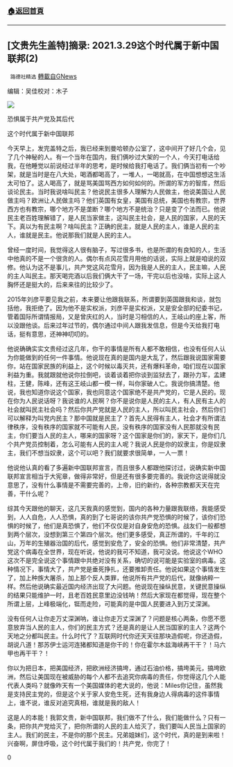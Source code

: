 ###  [:house:返回首頁](https://github.com/ourhimalayas/txt)
---

## [文贵先生盖特]摘录: 2021.3.29这个时代属于新中国联邦(2)
` 路德社精选` [轉載自GNews](https://gnews.org/zh-hans/1042742/)

编辑：吴佳校对：木子

![]()![](https://www.gnews.org/wp-content/uploads/2021/04/image002-10.jpg)

恐惧属于共产党及其后代

这个时代属于新中国联邦

今天早上，发完盖特之后，我已经来到曼哈顿办公室了，这中间开了好几个会，见了几个神秘的人。有一个当年在国内，我们俩吵过大架的一个人，今天打电话给我，在他睡觉以前说经过半年的思考，是时候给我打电话了。我们俩当初有一个吵架，就是当时是在八大处，喝酒都喝高了，一堆人，一喝就高，在中国想想这生活太可怕了。这人喝高了，就是骂美国骂西方如何如何的。所谓的军方的智库，然后谈论民主。当时我说啥叫民主？他说民主很多人理解为人民做主，他说美国让人民做主吗？欧洲让人民做主吗？他们英国有女皇，美国有总统，美国也有教宗，世界西方也有教宗，哪个地方不是垄断？哪个地方不是统治？只是变了个法而已。他说民主老百姓理解错了，是人民当家做主，这叫民主社会，是人民的国家，人民的天下。真以为有民主啊？啥叫民主？正确的民主，就是人民的主人，谁是人民的主人，谁就是民主。他说那我们就是人民的主人。

曾经一度时间，我觉得这人很有脑子，写过很多书，也是所谓的有良知的人，生活中他真的不是一个很贪的人。偶尔有点风花雪月用他的话说，实际上就是咱说的双修。他认为这不是事儿，共产党这风花雪月，因为我是人民的主人，民主嘛，人民的主人叫民主。那天喝完酒以后我们俩大干了一场，干完以后也没啥，实际上这人胸怀还是挺大的，后来来往的比较少了。

2015年刘彦平要见我之前，本来要让他跟我联系，所谓要到英国跟我和谈，就包括他，我拒绝了。因为他不是实权派，刘彦平是实权派，又是安全部的纪委书记，管着国际所谓情报局，又是曾庆红的人，当时是习相信的人，王岐山的座上客，所以没跟他谈。后来过年过节的，偶尔通过中间人跟我发信息，但是今天给我打电话，挺有意思，还神神叨叨的。

他说确确实实文贵经过这几年，你干的事情是所有人都不敢相信，也没有任何人认为你能做到的任何一件事情。他说现在真的是国内是大乱了，然后跟我说国家需要你，站在国家民族的利益上，这个时候以毒灭共，还有爆料革命，咱们现在以国家利益为重。我就跟就他说你拉倒吧，谈着谈着把你谈到监狱去了，跟孙力军，孟建柱，王健，陈峰，还有这王岐山都一模一样，叫你家破人亡。我说你搞清楚。他说，我也知道你说这个国家，我也同意这个国家绝不是共产党的，它是人民的。现在你为人民说话呀？我说谁的人民啊？你不是说你是人民的主人，有人民有主人的社会就叫民主社会吗？然后你共产党就是人民的主人，所以叫民主社会，然后你们可以解释为叫党内民主？那中国就是民主了？首先人民得有主人，社会才有所谓法律秩序，没有秩序的国家就不可能有人民，没有秩序的国家没有人民那就没有民主，你们要当人民的主人，哪来的国家呀？这个国家是你们的，家天下，是你们几个共产党员控制着，怎么可能有人民的主人呢？我说人民是你的奴隶主，你是奴隶主，我们不想当奴隶，这个可以吧？我们就要求很简单，一人一票！

他说他认真的看了多遍新中国联邦宣言，而且很多人都跟他探讨过，说确实新中国联邦宣言相当于大宪章，做得非常好，但是还有很多要完善的。我说你这说得就没意思了，没有什么事情是不需要完善的，上帝，旧约新约，各种宗教都天天在完善，干什么呢？

综其今天跟他的聊天，这几天我真的感觉到，国内的各种力量跟我联络，我能感受到，人人自危，人人恐惧，真的到了七哥说的该你共产党恐惧的时候了，该你们恐惧的时候了，他们是真恐惧了，他们不仅仅是对自身安危的恐惧。战友们一般都想到两个层次，没想到第三个第四个层次。他们更多感受，真正所谓的，千年的江山，万年的生殖器治国的后代，感觉到安危了，安全的恐惧。他们非常清楚，共产党这个病毒在全世界，现在听说，他说的我可不知道，我可没说。他说这个WHO这次不是完全说这个事情跟中共绝对没有关系，确切的说可能是实验室的病毒。这种情况下，事情大了，共产党是垂死挣扎，还要推卸责任。他说如果这个事情发生了，加上种族大屠杀，加上那个反人类罪，他说所有共产党的后代，就像纳粹一样。然后他说确实最近国内经济出现了大问题。他说现在操纵民意，关键民意操纵的结果只能维护一时，且老百姓民意里边没钱呐！然后大家现在都觉得，现在整个所谓上层，上峰极端化，铤而走险，可能真的是中国人民要进入到万丈深渊。

没有任何人让你走万丈深渊呐，谁让你走万丈深渊了？问题是核心两条，你愿不愿意放弃当人民的主人，你们的民主方式？还是真的是让人民当国家的主人？这两个天地之分都叫民主。什么时代了？互联网时代你还天天往那块造假呢，你还造假，胡说八道！那苏伊士运河连猪都知道是你干的！你在霍尔木兹海峡再干干？！马六甲也再干干？！

你以为把日本，把美国经济，把欧洲经济搞垮，通过石油价格，搞垮美元，搞垮欧洲，然后让美国现在被威胁的每个人都不去追究你病毒的责任，你觉得这几个人能代表人类吗？就像昨天有一个美国媒体的老大说的，他说：Miles你记住，虽然我是支持民主党的，但是这个关于家人安危生死，还有我身边人得病毒的这件事情上，谁不说，谁反对追究真相，谁就是我的敌人！

这是人的本能！我郭文贵，新中国联邦，我们做不了什么，我们能做什么？只有一条，把你共产党给灭了，把你所谓的人民的主人给灭了，我们要叫人民当上国家的主人。我们的民主，不是你的那个民主。兄弟姐妹们，这个时代，真的是到来啦！兴奋啊，屏住呼吸，这个时代属于我们的！共产党，你完了！

0
